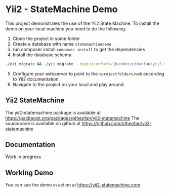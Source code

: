 # Yii2 - StateMachine Demo


This project demonstrates the use of the Yii2 State Machine. To install the demo on your local machine you need to
do the following.

1. Clone the project in some folder
2. Create a database with name `statemachinedemo`
3. run composer install `composer install` to get the dependencies
4. Install the database schema
```bash
./yii migrate && ./yii migrate --migrationPath='@vendor/ptheofan/yii2-statemachine/migrations/'
```
5. Configure your webserver to point to the `<projectfolder>/web` according to Yii2 documentation.
6. Navigate to the project on your local and play around.


## Yii2 StateMachine
The yii2-statemachine package is available at https://packagist.org/packages/ptheofan/yii2-statemachine
The sourcecode is available on github at https://github.com/ptheofan/yii2-statemachine


## Documentation
Work in progress


## Working Demo
You can see the demo in action at https://yii2-statemachine.com
